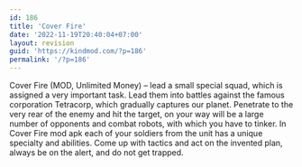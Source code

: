```yaml
---
id: 186
title: 'Cover Fire'
date: '2022-11-19T20:40:04+07:00'
layout: revision
guid: 'https://kindmod.com/?p=186'
permalink: '/?p=186'
---
```


Cover Fire (MOD, Unlimited Money) – lead a small special squad, which is assigned a very important task. Lead them into battles against the famous corporation Tetracorp, which gradually captures our planet. Penetrate to the very rear of the enemy and hit the target, on your way will be a large number of opponents and combat robots, with which you have to tinker. In Cover Fire mod apk each of your soldiers from the unit has a unique specialty and abilities. Come up with tactics and act on the invented plan, always be on the alert, and do not get trapped.